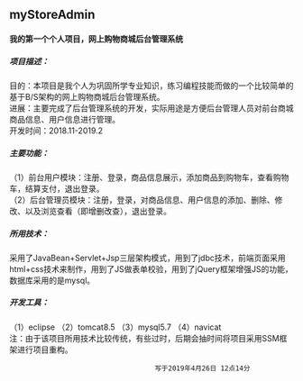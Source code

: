 ## myStoreAdmin
#### 我的第一个个人项目，网上购物商城后台管理系统
##### 项目描述：
  目的：本项目是我个人为巩固所学专业知识，练习编程技能而做的一个比较简单的基于B/S架构的网上购物商城后台管理系统。</br>
  进展：主要完成了后台管理系统的开发，实际用途是方便后台管理人员对前台商城商品信息、用户信息进行管理。</br>
  开发时间：2018.11-2019.2
##### 主要功能： 
  （1）前台用户模块：注册、登录，商品信息展示，添加商品到购物车，查看购物车，结算支付，退出登录。 </br>
  （2）后台管理员模块：注册，登录，对商品信息、用户信息的添加、删除、修改、以及浏览查看（即增删改查），退出登录。
##### 所用技术：
  采用了JavaBean+Servlet+Jsp三层架构模式，用到了jdbc技术，前端页面采用html+css技术来制作，用到了JS做表单校验，用到了jQuery框架增强JS的功能，数据库采用的是mysql。
##### 开发工具：
  （1）eclipse
  （2）tomcat8.5
  （3）mysql5.7
  （4）navicat</br>
注：由于该项目所用技术比较传统，有些过时，后期会抽时间将项目采用SSM框架进行项目重构。
                                                                                     
                                        写于2019年4月26日 12点14分
